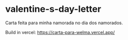 # valentine-s-day-letter

Carta feita para minha namorada no dia dos namorados.

Build in vercel: https://carta-para-welma.vercel.app/
